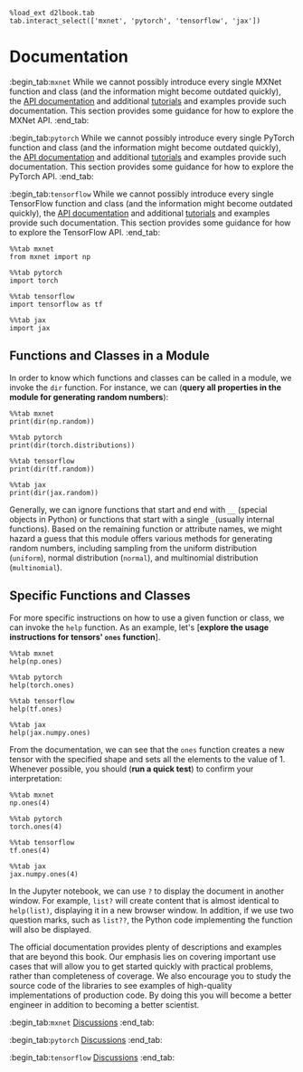 ```{.python .input}
%load_ext d2lbook.tab
tab.interact_select(['mxnet', 'pytorch', 'tensorflow', 'jax'])
```

# Documentation
:begin_tab:`mxnet`
While we cannot possibly introduce every single MXNet function and class 
(and the information might become outdated quickly), 
the [API documentation](https://mxnet.apache.org/versions/1.8.0/api) 
and additional [tutorials](https://mxnet.apache.org/versions/1.8.0/api/python/docs/tutorials/) and examples 
provide such documentation. 
This section provides some guidance for how to explore the MXNet API.
:end_tab:

:begin_tab:`pytorch`
While we cannot possibly introduce every single PyTorch function and class 
(and the information might become outdated quickly), 
the [API documentation](https://pytorch.org/docs/stable/index.html) and additional [tutorials](https://pytorch.org/tutorials/beginner/basics/intro.html) and examples 
provide such documentation.
This section provides some guidance for how to explore the PyTorch API.
:end_tab:

:begin_tab:`tensorflow`
While we cannot possibly introduce every single TensorFlow function and class 
(and the information might become outdated quickly), 
the [API documentation](https://www.tensorflow.org/api_docs) and additional [tutorials](https://www.tensorflow.org/tutorials) and examples 
provide such documentation. 
This section provides some guidance for how to explore the TensorFlow API.
:end_tab:

```{.python .input}
%%tab mxnet
from mxnet import np
```

```{.python .input}
%%tab pytorch
import torch
```

```{.python .input}
%%tab tensorflow
import tensorflow as tf
```

```{.python .input}
%%tab jax
import jax
```

## Functions and Classes in a Module

In order to know which functions and classes can be called in a module,
we invoke the `dir` function. For instance, we can
(**query all properties in the module for generating random numbers**):

```{.python .input  n=1}
%%tab mxnet
print(dir(np.random))
```

```{.python .input  n=1}
%%tab pytorch
print(dir(torch.distributions))
```

```{.python .input  n=1}
%%tab tensorflow
print(dir(tf.random))
```

```{.python .input}
%%tab jax
print(dir(jax.random))
```

Generally, we can ignore functions that start and end with `__` (special objects in Python) 
or functions that start with a single `_`(usually internal functions). 
Based on the remaining function or attribute names, 
we might hazard a guess that this module offers 
various methods for generating random numbers, 
including sampling from the uniform distribution (`uniform`), 
normal distribution (`normal`), and multinomial distribution (`multinomial`).

## Specific Functions and Classes

For more specific instructions on how to use a given function or class,
we can invoke the  `help` function. As an example, let's
[**explore the usage instructions for tensors' `ones` function**].

```{.python .input}
%%tab mxnet
help(np.ones)
```

```{.python .input}
%%tab pytorch
help(torch.ones)
```

```{.python .input}
%%tab tensorflow
help(tf.ones)
```

```{.python .input}
%%tab jax
help(jax.numpy.ones)
```

From the documentation, we can see that the `ones` function 
creates a new tensor with the specified shape 
and sets all the elements to the value of 1. 
Whenever possible, you should (**run a quick test**) 
to confirm your interpretation:

```{.python .input}
%%tab mxnet
np.ones(4)
```

```{.python .input}
%%tab pytorch
torch.ones(4)
```

```{.python .input}
%%tab tensorflow
tf.ones(4)
```

```{.python .input}
%%tab jax
jax.numpy.ones(4)
```

In the Jupyter notebook, we can use `?` to display the document in another
window. For example, `list?` will create content
that is almost identical to `help(list)`,
displaying it in a new browser window.
In addition, if we use two question marks, such as `list??`,
the Python code implementing the function will also be displayed.

The official documentation provides plenty of descriptions and examples that are beyond this book. 
Our emphasis lies on covering important use cases 
that will allow you to get started quickly with practical problems, 
rather than completeness of coverage. 
We also encourage you to study the source code of the libraries 
to see examples of high-quality implementations of production code. 
By doing this you will become a better engineer 
in addition to becoming a better scientist.

:begin_tab:`mxnet`
[Discussions](https://discuss.d2l.ai/t/38)
:end_tab:

:begin_tab:`pytorch`
[Discussions](https://discuss.d2l.ai/t/39)
:end_tab:

:begin_tab:`tensorflow`
[Discussions](https://discuss.d2l.ai/t/199)
:end_tab:

